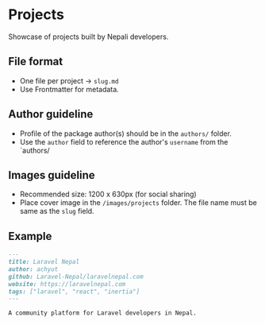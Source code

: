# Projects

Showcase of projects built by Nepali developers.

## File format
- One file per project → `slug.md`
- Use Frontmatter for metadata.

## Author guideline
- Profile of the package author(s) should be in the `authors/` folder.
- Use the `author` field to reference the author's `username` from the `authors/

## Images guideline
- Recommended size: 1200 x 630px (for social sharing)
- Place cover image in the `/images/projects` folder. The file name must be same as the `slug` field.

## Example
```markdown
---
title: Laravel Nepal
author: achyut
github: Laravel-Nepal/laravelnepal.com
website: https://laravelnepal.com
tags: ["laravel", "react", "inertia"]
---

A community platform for Laravel developers in Nepal.
```